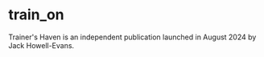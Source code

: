 # train_on
Trainer's Haven is an independent publication launched in August 2024 by Jack Howell-Evans.
